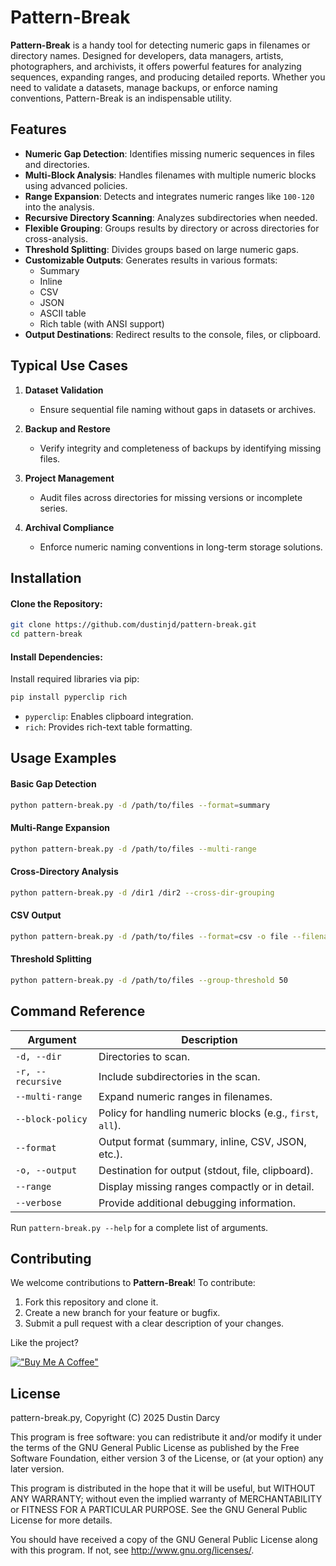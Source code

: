 # Pattern-Break

**Pattern-Break** is a handy tool for detecting numeric gaps in filenames or directory names. Designed for developers, data managers, artists, photographers, and archivists, it offers powerful features for analyzing sequences, expanding ranges, and producing detailed reports. Whether you need to validate a datasets, manage backups, or enforce naming conventions, Pattern-Break is an indispensable utility.

## Features

- **Numeric Gap Detection**: Identifies missing numeric sequences in files and directories.
- **Multi-Block Analysis**: Handles filenames with multiple numeric blocks using advanced policies.
- **Range Expansion**: Detects and integrates numeric ranges like `100-120` into the analysis.
- **Recursive Directory Scanning**: Analyzes subdirectories when needed.
- **Flexible Grouping**: Groups results by directory or across directories for cross-analysis.
- **Threshold Splitting**: Divides groups based on large numeric gaps.
- **Customizable Outputs**: Generates results in various formats:
  - Summary
  - Inline
  - CSV
  - JSON
  - ASCII table
  - Rich table (with ANSI support)
- **Output Destinations**: Redirect results to the console, files, or clipboard.

## Typical Use Cases

1. **Dataset Validation**

   - Ensure sequential file naming without gaps in datasets or archives.

2. **Backup and Restore**

   - Verify integrity and completeness of backups by identifying missing files.

3. **Project Management**

   - Audit files across directories for missing versions or incomplete series.

4. **Archival Compliance**

   - Enforce numeric naming conventions in long-term storage solutions.

## Installation

#### **Clone the Repository**:

```bash
git clone https://github.com/dustinjd/pattern-break.git
cd pattern-break
```

#### **Install Dependencies**:

Install required libraries via pip:

```bash
pip install pyperclip rich
```

- `pyperclip`: Enables clipboard integration.
- `rich`: Provides rich-text table formatting.

## Usage Examples

#### Basic Gap Detection

```bash
python pattern-break.py -d /path/to/files --format=summary
```

#### Multi-Range Expansion

```bash
python pattern-break.py -d /path/to/files --multi-range
```

#### Cross-Directory Analysis

```bash
python pattern-break.py -d /dir1 /dir2 --cross-dir-grouping
```

#### CSV Output

```bash
python pattern-break.py -d /path/to/files --format=csv -o file --filename gaps.csv
```

#### Threshold Splitting

```bash
python pattern-break.py -d /path/to/files --group-threshold 50
```

## Command Reference

| Argument          | Description                                                |
| ----------------- | ---------------------------------------------------------- |
| `-d, --dir`       | Directories to scan.                                       |
| `-r, --recursive` | Include subdirectories in the scan.                        |
| `--multi-range`   | Expand numeric ranges in filenames.                        |
| `--block-policy`  | Policy for handling numeric blocks (e.g., `first`, `all`). |
| `--format`        | Output format (summary, inline, CSV, JSON, etc.).          |
| `-o, --output`    | Destination for output (stdout, file, clipboard).          |
| `--range`         | Display missing ranges compactly or in detail.             |
| `--verbose`       | Provide additional debugging information.                  |

Run `pattern-break.py --help` for a complete list of arguments.

## Contributing

We welcome contributions to **Pattern-Break**! To contribute:

1. Fork this repository and clone it.
2. Create a new branch for your feature or bugfix.
3. Submit a pull request with a clear description of your changes.

Like the project?

[!["Buy Me A Coffee"](https://camo.githubusercontent.com/0b448aabee402aaf7b3b256ae471e7dc66bcf174fad7d6bb52b27138b2364e47/68747470733a2f2f7777772e6275796d6561636f666665652e636f6d2f6173736574732f696d672f637573746f6d5f696d616765732f6f72616e67655f696d672e706e67)](https://www.buymeacoffee.com/djdarcy)

## License

pattern-break.py, Copyright (C) 2025 Dustin Darcy

This program is free software: you can redistribute it and/or modify it under the terms of the GNU General Public License as published by the Free Software Foundation, either version 3 of the License, or (at your option) any later version.

This program is distributed in the hope that it will be useful, but WITHOUT ANY WARRANTY; without even the implied warranty of MERCHANTABILITY or FITNESS FOR A PARTICULAR PURPOSE. See the GNU General Public License for more details.

You should have received a copy of the GNU General Public License along with this program. If not, see http://www.gnu.org/licenses/.

